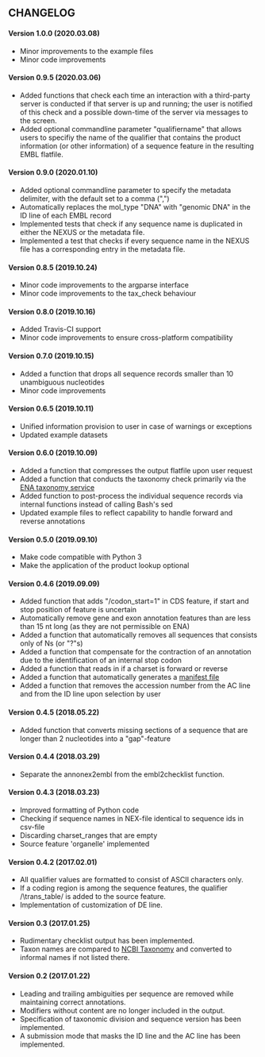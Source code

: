 CHANGELOG
---------
#### Version 1.0.0 (2020.03.08)
* Minor improvements to the example files
* Minor code improvements
#### Version 0.9.5 (2020.03.06)
* Added functions that check each time an interaction with a third-party server is conducted if that server is up and running; the user is notified of this check and a possible down-time of the server via messages to the screen.
* Added optional commandline parameter "qualifiername" that allows users to specifiy the name of the qualifier that contains the product information (or other information) of a sequence feature in the resulting EMBL flatfile.
#### Version 0.9.0 (2020.01.10)
* Added optional commandline parameter to specify the metadata delimiter, with the default set to a comma (",")
* Automatically replaces the mol_type "DNA" with "genomic DNA" in the ID line of each EMBL record
* Implemented tests that check if any sequence name is duplicated in either the NEXUS or the metadata file.
* Implemented a test that checks if every sequence name in the NEXUS file has a corresponding entry in the metadata file.
#### Version 0.8.5 (2019.10.24)
* Minor code improvements to the argparse interface
* Minor code improvements to the tax_check behaviour
#### Version 0.8.0 (2019.10.16)
* Added Travis-CI support
* Minor code improvements to ensure cross-platform compatibility
#### Version 0.7.0 (2019.10.15)
* Added a function that drops all sequence records smaller than 10 unambiguous nucleotides
* Minor code improvements
#### Version 0.6.5 (2019.10.11)
* Unified information provision to user in case of warnings or exceptions
* Updated example datasets
#### Version 0.6.0 (2019.10.09)
* Added a function that compresses the output flatfile upon user request
* Added a function that conducts the taxonomy check primarily via the [ENA taxonomy service](https://www.ebi.ac.uk/ena/browse/taxonomy-service)
* Added function to post-process the individual sequence records via internal functions instead of calling Bash's sed
* Updated example files to reflect capability to handle forward and reverse annotations
#### Version 0.5.0 (2019.09.10)
* Make code compatible with Python 3
* Make the application of the product lookup optional
#### Version 0.4.6 (2019.09.09)
* Added function that adds "/codon_start=1" in CDS feature, if start and stop position of feature is uncertain
* Automatically remove gene and exon annotation features than are less than 15 nt long (as they are not permissible on ENA)
* Added a function that automatically removes all sequences that consists only of Ns (or "?"s)
* Added a function that compensate for the contraction of an annotation due to the identification of an internal stop codon
* Added a function that reads in if a charset is forward or reverse
* Added a function that automatically generates a [manifest file](https://ena-docs.readthedocs.io/en/latest/cli_01.html#manifest-file-types)
* Added a function that removes the accession number from the AC line and from the ID line upon selection by user
#### Version 0.4.5 (2018.05.22)
* Added function that converts missing sections of a sequence that are longer than 2 nucleotides into a "gap"-feature
#### Version 0.4.4 (2018.03.29)
* Separate the annonex2embl from the embl2checklist function.
#### Version 0.4.3 (2018.03.23)
* Improved formatting of Python code
* Checking if sequence names in NEX-file identical to sequence ids in csv-file
* Discarding charset_ranges that are empty
* Source feature 'organelle' implemented
#### Version 0.4.2 (2017.02.01)
* All qualifier values are formatted to consist of ASCII characters only.
* If a coding region is among the sequence features, the qualifier /\trans_table/ is added to the source feature.
* Implementation of customization of DE line.
#### Version 0.3 (2017.01.25)
* Rudimentary checklist output has been implemented.
* Taxon names are compared to [NCBI Taxonomy](https://www.ncbi.nlm.nih.gov/taxonomy) and converted to informal names if not listed there.
#### Version 0.2 (2017.01.22)
* Leading and trailing ambiguities per sequence are removed while maintaining correct annotations.
* Modifiers without content are no longer included in the output.
* Specification of taxonomic division and sequence version has been implemented.
* A submission mode that masks the ID line and the AC line has been implemented.
